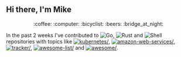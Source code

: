 ## Hi there, I'm Mike

<p align="center">:coffee: :computer: :bicyclist: :beers: :bridge_at_night:</p>

In the past 2 weeks I've contributed to ![Go](https://img.shields.io/static/v1?label=&message=Go&color=%2300ADD8), ![Rust](https://img.shields.io/static/v1?label=&message=Rust&color=%23dea584) and ![Shell](https://img.shields.io/static/v1?label=&message=Shell&color=%2389e051) repositories with topics like <a href="https://github.com/topics/kubernetes"><img src="https://img.shields.io/static/v1?label=&message=kubernetes&color=blue" alt=kubernetes/></a>, <a href="https://github.com/topics/amazon-web-services"><img src="https://img.shields.io/static/v1?label=&message=amazon-web-services&color=blue" alt=amazon-web-services/></a>, <a href="https://github.com/topics/tracker"><img src="https://img.shields.io/static/v1?label=&message=tracker&color=blue" alt=tracker/></a>, <a href="https://github.com/topics/awesome-list"><img src="https://img.shields.io/static/v1?label=&message=awesome-list&color=blue" alt=awesome-list/></a> and <a href="https://github.com/topics/awesome"><img src="https://img.shields.io/static/v1?label=&message=awesome&color=blue" alt=awesome/></a>.
